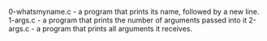 0-whatsmyname.c - a program that prints its name, followed by a new line.
1-args.c - a program that prints the number of arguments passed into it
2-args.c - a program that prints all arguments it receives.
